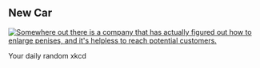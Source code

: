 ## New Car
[![Somewhere out there is a company that has actually figured out how to enlarge penises, and it's helpless to reach potential customers.](https://imgs.xkcd.com/comics/new_car.png)](https://xkcd.com/570/ "Somewhere out there is a company that has actually figured out how to enlarge penises, and it's helpless to reach potential customers.")

Your daily random xkcd
